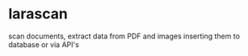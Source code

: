 # larascan
scan documents, extract data from PDF and images inserting them to database or via API's
